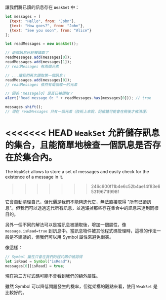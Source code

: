 讓我們將已讀的訊息存在 `WeakSet` 中：

```js run
let messages = [
  {text: "Hello", from: "John"},
  {text: "How goes?", from: "John"},
  {text: "See you soon", from: "Alice"}
];

let readMessages = new WeakSet();

// 兩個訊息已經被讀取了
readMessages.add(messages[0]);
readMessages.add(messages[1]);
// readMessages 有兩個元素

// ...讓我們再次讀取第一個訊息！
readMessages.add(messages[0]);
// readMessages 依然有兩個唯一的元素

// 回答：message[0] 是否已被讀取？
alert("Read message 0: " + readMessages.has(messages[0])); // true

messages.shift();
// 現在 readMessages 只有一個元素（技術上來說，記憶體可能會在稍後才被清理）
```

<<<<<<< HEAD
`WeakSet` 允許儲存訊息的集合，且能簡單地檢查一個訊息是否存在於集合內。
=======
The `WeakSet` allows to store a set of messages and easily check for the existence of a message in it.
>>>>>>> 246c600f11b4e6c52b4ae14f83e65319671f998f

它會自動清理自己，但代價是我們不能夠迭代它，無法直接取得 "所有已讀訊息"。但我們可以透過迭代所有訊息，並過濾掉那些存在集合中的訊息來達到同樣目的。

另外一個不同的解法可以是當訊息被讀取後，增加一個屬性，像 `message.isRead=true` 到訊息中。當訊息物件被其他程式碼管理時，這樣的作法一般是不建議的，但我們可以用 Symbol 屬性來避免衝突。

像這樣：
```js
// Symbol 屬性只會在我們的程式碼中被認得
let isRead = Symbol("isRead");
messages[0][isRead] = true;
```

現在第三方程式碼可能不會看到我們的額外屬性。

雖然 Symbol 可以降低問題發生的機率，但從架構的觀點來看，使用 `WeakSet` 是比較好的。
